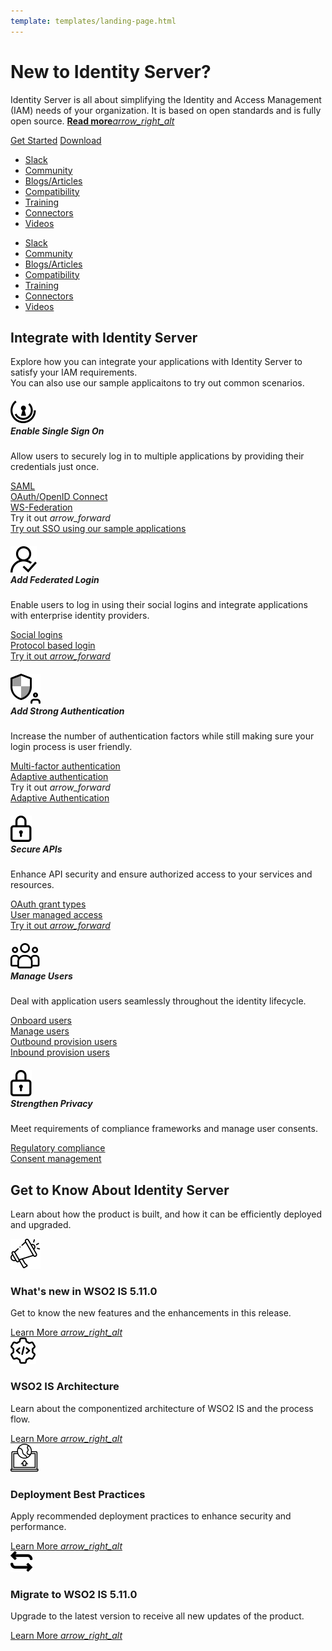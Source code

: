 ```yaml
---
template: templates/landing-page.html
---
```


<link href="https://fonts.googleapis.com/css?family=Material+Icons|Material+Icons+Outlined|Material+Icons+Two+Tone|Material+Icons+Round|Material+Icons+Sharp" rel="stylesheet">
<link href="https://cdn.jsdelivr.net/npm/bootstrap@5.0.1/dist/css/bootstrap.min.css" rel="stylesheet" integrity="sha384-+0n0xVW2eSR5OomGNYDnhzAbDsOXxcvSN1TPprVMTNDbiYZCxYbOOl7+AMvyTG2x" crossorigin="anonymous">

<div>
   <div class="container-fluid px-lg-5 py-5">
      <div class="row pt-3">
         <div class="col-xl-1"></div>
         <div class="col-xl-6 col-lg-7 col-md-12">
            <h1 class="iam-heading-text">New to Identity Server?</h1>
            <p class="iam-sub-text">
               Identity Server is all about simplifying the Identity and Access Management (IAM) needs of your organization. It is based on open standards and is fully open source. 
               <a class="read-more-link" href="get-started/overview/">
                  <b>Read more</b><i class="material-icons md-36 read-more-arrow">arrow_right_alt</i>
               </a>
            </p>
            <div class="btn-row">
               <a class="get-started-btn mb-2" href="deploy/get-started/run-the-product/">Get Started</a>
               <a class="download-btn mb-2" href="https://wso2.com/identity-and-access-management/">Download</a>
            </div>
         </div>
         <div class="col-xl-2 col-lg-1"></div>
         <!-- Desktop view of hot-links -->
         <div class="col-xl-2 col-lg-4 col-md-12 d-none d-lg-block">
            <ul class="hot-links-list">
               <li><a class="hot-links-text" href="https://wso2is.slack.com/">Slack</a></li>
               <li><a class="hot-links-text" href="get-started/community/">Community</a></li>
               <li><a class="hot-links-text" href="https://wso2.com/blog/identity-and-access-management/">Blogs/Articles</a></li>
               <li><a class="hot-links-text" href="deploy/environment-compatibility/">Compatibility</a></li>
               <li><a class="hot-links-text" href="https://wso2.com/training/identity-server-fundamentals">Training</a></li>
               <li><a class="hot-links-text" href="https://store.wso2.com/store/assets/isconnector/list">Connectors</a></li>
               <li><a class="hot-links-text" href="https://www.youtube.com/user/WSO2TechFlicks/playlists?view=50&sort=dd&shelf_id=8">Videos</a></li>
            </ul>
         </div>
         <div class="col-xl-1"></div>
      </div>
      <!-- Mobile view of hot-links -->
      <div class="row d-lg-none">
         <div class="col-12">
            <ul class="hot-links-list">
               <li><a class="hot-links-text" href="https://wso2is.slack.com/">Slack</a></li>
               <li><a class="hot-links-text" href="get-started/community/">Community</a></li>
               <li><a class="hot-links-text" href="https://wso2.com/blog/identity-and-access-management/">Blogs/Articles</a></li>
               <li><a class="hot-links-text" href="deploy/environment-compatibility/">Compatibility</a></li>
               <li><a class="hot-links-text" href="https://wso2.com/training/identity-server-fundamentals">Training</a></li>
               <li><a class="hot-links-text" href="https://store.wso2.com/store/assets/isconnector/list">Connectors</a></li>
               <li><a class="hot-links-text" href="https://www.youtube.com/user/WSO2TechFlicks/playlists?view=50&sort=dd&shelf_id=8">Videos</a></li>
            </ul>
         </div>
      </div>
   </div>
   <div class="container-fluid middle-container px-lg-5 py-5">
      <div class="row">
         <div class="col-xl-1"></div>
         <div class="col-xl-10">
            <h2 class="iam-secondary-heading">Integrate with Identity Server</h2>
            <p class="iam-secondary-text">
               Explore how you can integrate your applications with Identity Server to satisfy your IAM requirements. <br> You can also use our sample applicaitons to try out common scenarios.
            </p>
         </div>
         <div class="col-xl-1"></div>
      </div>
      <div class="row">
         <div class="col-xl-1"></div>
         <div class="col-xl-10">
            <div class="row gy-3 gx-3">
               <div class="col-lg-4 col-sm-6 col-xs-12 position-relative">
                  <div class="card scenario-card">
                     <div class="card-body">
                        <h5 class="scenario-card-title-container">
                           <i class="material-icons-outlined scenario-card-icon pe-1">
                              <img src="assets/img/icons/landing-page/tick.svg">
                           </i>
                           <div class="row scenario-card-title">
                              Enable Single Sign On
                           </div>
                        </h5>
                        <div class="ps-4">
                           <p class="scenario-card-text">
                              Allow users to securely log in to multiple applications by providing their credentials just once.
                           </p>
                           <div class="pb-4">
                              <a class="scenario-link-text" href="guides/login/sso-for-saml/">SAML</a><br>
                              <a class="scenario-link-text" href="guides/login/sso-for-oidc/">OAuth/OpenID Connect</a><br>
                              <a class="scenario-link-text" href="guides/login/configure-ws-federation-single-sign-on/">WS-Federation</a>
                           </div>
                           <div class="row position-absolute bottom-0 pb-3 scenario-dropdown">
                              <a class="try-it-out-text pt-2" rel="nofollow noopener">
                                 Try it out <i class="material-icons try-it-out-arrow">arrow_forward</i>
                              </a><br>
                              <div class="scenario-dropdown-content">
                                 <a href="quick-starts/single-sign-on/">Try out SSO using our sample applications</a>
                              </div>
                           </div>
                        </div>
                     </div>
                  </div>
               </div>
               <div class="col-lg-4 col-sm-6 col-xs-12 position-relative">
                  <div class="card scenario-card">
                     <div class="card-body">
                        <h5 class="scenario-card-title-container">
                           <i class="material-icons-outlined scenario-card-icon pe-1">
                              <img src="assets/img/icons/landing-page/user.svg">
                           </i>
                           <div class="row scenario-card-title">
                              Add Federated Login
                           </div>
                        </h5>
                        <div class="ps-4">
                           <p class="scenario-card-text">
                              Enable users to log in using their social logins and integrate applications with enterprise identity providers.
                           </p>
                           <div class="pb-4">
                              <a class="scenario-link-text" href="guides/identity-federation/social-login/">Social logins</a><br>
                              <a class="scenario-link-text" href="guides/identity-federation/enterprise-identity-federation/">Protocol based login</a><br>
                           </div>
                           <div class="row position-absolute bottom-0 pb-3">
                              <a class="try-it-out-text pt-2" href="quick-starts/federated-authenticators" rel="nofollow noopener">
                                 Try it out <i class="material-icons try-it-out-arrow">arrow_forward</i>
                              </a><br>
                           </div>
                        </div>
                     </div>
                  </div>
               </div>
               <div class="col-lg-4 col-sm-6 col-xs-12 position-relative">
                  <div class="card scenario-card">
                     <div class="card-body">
                        <h5 class="scenario-card-title-container">
                           <i class="material-icons-outlined scenario-card-icon pe-1">
                              <img src="assets/img/icons/landing-page/admin.svg">
                           </i>
                           <div class="row scenario-card-title">
                              Add Strong Authentication
                           </div>
                        </h5>
                        <div class="ps-4">
                           <p class="scenario-card-text">
                              Increase the number of authentication factors while still making sure your login process is user friendly.
                           </p>
                           <div class="pb-4">
                              <a class="scenario-link-text" href="guides/mfa/configure-authentication-journey/">Multi-factor authentication</a><br>
                              <a class="scenario-link-text" href="guides/adaptive-auth/configure-adaptive-auth/">Adaptive authentication</a><br>
                           </div>
                           <div class="row position-absolute bottom-0 pb-3 scenario-dropdown">
                              <a class="try-it-out-text pt-2">
                                 Try it out <i class="material-icons try-it-out-arrow">arrow_forward</i>
                              </a><br>
                              <div class="scenario-dropdown-content">
                                 <!-- <a href="quick-starts/mfa-sample">Multi Factor Authentication</a> -->
                                 <a href="quick-starts/adaptive-auth-overview/">Adaptive Authentication</a>
                              </div>
                           </div>
                        </div>
                     </div>
                  </div>
               </div>
               <div class="col-lg-4 col-sm-6 col-xs-12 position-relative">
                  <div class="card scenario-card">
                     <div class="card-body">
                        <h5 class="scenario-card-title-container">
                           <i class="material-icons-outlined scenario-card-icon pe-1">
                              <img src="assets/img/icons/landing-page/padlock.svg">
                           </i>
                           <div class="row scenario-card-title">
                              Secure APIs
                           </div>
                        </h5>
                        <div class="ps-4">
                           <p class="scenario-card-text">
                              Enhance API security and ensure authorized access to your services and resources.
                           </p>
                           <div class="pb-4">
                              <a class="scenario-link-text" href="guides/access-delegation/oauth-grant-types/">OAuth grant types</a><br>
                              <a class="scenario-link-text" href="guides/access-delegation/uma">User managed access</a><br>
                           </div>
                           <div class="row position-absolute bottom-0 pb-3">
                              <a class="try-it-out-text pt-2" href="quick-starts/access-delegation/" rel="nofollow noopener">
                                 Try it out <i class="material-icons try-it-out-arrow">arrow_forward</i>
                              </a><br>
                           </div>
                        </div>
                     </div>
                  </div>
               </div>
               <div class="col-lg-4 col-sm-6 col-xs-12 position-relative">
                  <div class="card scenario-card">
                     <div class="card-body">
                        <h5 class="scenario-card-title-container">
                           <i class="material-icons-outlined scenario-card-icon pe-1">
                              <img src="assets/img/icons/landing-page/customer.svg">
                           </i>
                           <div class="row scenario-card-title">
                              Manage Users
                           </div>
                        </h5>
                        <div class="ps-4">
                           <p class="scenario-card-text">
                              Deal with application users seamlessly throughout the identity lifecycle.
                           </p>
                           <div class="pb-4">
                              <a class="scenario-link-text" href="guides/identity-lifecycles/onboard-overview/">Onboard users</a><br>
                              <a class="scenario-link-text" href="guides/identity-lifecycles/manage-user-overview/">Manage users</a><br>
                              <a class="scenario-link-text" href="guides/identity-lifecycles/outbound-provisioning/">Outbound provision users</a><br>
                              <a class="scenario-link-text" href="guides/identity-lifecycles/inbound-provisioning/">Inbound provision users</a>
                           </div>
                        </div>
                     </div>
                  </div>
               </div>
               <div class="col-lg-4 col-sm-6 col-xs-12 position-relative">
                  <div class="card scenario-card">
                     <div class="card-body">
                        <h5 class="scenario-card-title-container">
                           <i class="material-icons-outlined scenario-card-icon pe-1">
                              <img src="assets/img/icons/landing-page/padlock.svg">
                           </i>
                           <div class="row scenario-card-title">
                              Strengthen Privacy
                           </div>
                        </h5>
                        <div class="ps-4">
                           <p class="scenario-card-text">
                              Meet requirements of compliance frameworks and manage user consents.
                           </p>
                           <div class="pb-4">
                              <a class="scenario-link-text" href="references/concepts/compliance/compliance/">Regulatory compliance</a><br>
                              <a class="scenario-link-text" href="references/concepts/consent-management/">Consent management</a><br>
                           </div>
                        </div>
                     </div>
                  </div>
               </div>
            </div>
         </div>
         <div class="col-xl-1"></div>
      </div>
   </div>
   <div class="container-fluid px-lg-5 py-5">
      <div class="row">
         <div class="col-xl-1"></div>
         <div class="col-xl-10">
            <div class="row">
               <h2 class="iam-secondary-heading">Get to Know About Identity Server</h2>
               <p class="iam-secondary-text">
                  Learn about how the product is built, and how it can be efficiently deployed and upgraded.
               </p>
            </div>
            <div class="row gy-4 px-sm-1">
               <div class="col-xl-3 col-sm-6 col-xs-12 position-relative">
                  <div class="row">
                     <div class="card icon-card">
                        <i class="material-icons-outlined icon-font">
                           <img class="bottom-icon" src="assets/img/icons/landing-page/announce.svg">
                        </i>
                     </div>
                  </div>
                  <div class="row pb-2">
                     <h3 class="more-info-heading-text">What's new in WSO2 IS 5.11.0</h3>
                     <p class="more-info-text">
                        Get to know the new features and the enhancements in this release.
                     </p>
                  </div>
                  <div class="row position-absolute bottom-0">
                     <a class="learn-more-text fw-bold" href="get-started/about-this-release/">
                        Learn More <i class="material-icons learn-more-arrow">arrow_right_alt</i>
                     </a>
                  </div>
               </div>
               <div class="col-xl-3 col-sm-6 col-xs-12 position-relative">
                  <div class="row">
                     <div class="card icon-card">
                        <i class="material-icons-outlined icon-font">
                           <img class="bottom-icon" src="assets/img/icons/landing-page/setting.svg">
                        </i>
                     </div>
                  </div>
                  <div class="row pb-2">
                     <h3 class="more-info-heading-text">WSO2 IS Architecture</h3>
                     <p class="more-info-text">
                        Learn about the componentized architecture of WSO2 IS and the process flow.
                     </p>
                  </div>
                  <div class="row position-absolute bottom-0">
                     <a class="learn-more-text fw-bold" href="get-started/architecture/">
                        Learn More <i class="material-icons learn-more-arrow">arrow_right_alt</i>
                     </a>
                  </div>
               </div>
               <div class="col-xl-3 col-sm-6 col-xs-12 position-relative">
                  <div class="row">
                     <div class="card icon-card">
                        <i class="material-icons-outlined icon-font">
                           <img class="bottom-icon" src="assets/img/icons/landing-page/outline.svg">
                        </i>
                     </div>
                  </div>
                  <div class="row pb-2">
                     <h3 class="more-info-heading-text">Deployment Best Practices</h3>
                     <p class="more-info-text">
                        Apply recommended deployment practices to enhance security and performance.
                     </p>
                  </div>
                  <div class="row position-absolute bottom-0 pt-4">
                     <a class="learn-more-text fw-bold" href="deploy/deployment-checklist/">
                        Learn More <i class="material-icons learn-more-arrow">arrow_right_alt</i>
                     </a>
                  </div>
               </div>
               <div class="col-xl-3 col-sm-6 col-xs-12 position-relative">
                  <div class="row">
                     <div class="card icon-card">
                        <i class="material-icons-outlined icon-font">
                           <img class="bottom-icon" src="assets/img/icons/landing-page/swap.svg">
                        </i>
                     </div>
                  </div>
                  <div class="row pb-2">
                     <h3 class="more-info-heading-text">Migrate to WSO2 IS 5.11.0</h3>
                     <p class="more-info-text">
                        Upgrade to the latest version to receive all new updates of the product.
                     </p>
                  </div>
                  <div class="row position-absolute bottom-0 pt-4">
                     <a class="learn-more-text fw-bold" href="deploy/migrate/migrate-to-5110/">
                        Learn More <i class="material-icons learn-more-arrow">arrow_right_alt</i>
                     </a>
                  </div>
               </div>
            </div>
         </div>
         <div class="col-xl-1"></div>
      </div>
   </div>
</div>
